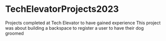 # TechElevatorProjects2023
Projects completed at Tech Elevator to have gained experience 
This project was about building a backspace to register a user to have their dog groomed 
